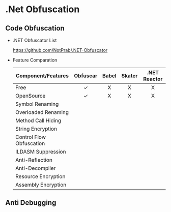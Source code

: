 # .Net Obfuscation

## Code Obfuscation

- .NET Obfuscator List

  https://github.com/NotPrab/.NET-Obfuscator

- Feature Comparation

  | Component/Features | Obfuscar | Babel | Skater | .NET Reactor |
  | ------- | :-----: | :-----: | :-----: | :-----: |
  | Free | ✓ | X | X | X |
  | OpenSource | ✓ | X | X | X |
  | Symbol Renaming |  |
  | Overloaded Renaming |  |
  | Method Call Hiding |  |
  | String Encryption |  |
  | Control Flow Obfuscation |  |
  | ILDASM Suppression |  |
  | Anti-Reflection |  |
  | Anti-Decompiler |  |
  | Resource Encryption |  |
  | Assembly Encryption |  |

## Anti Debugging
